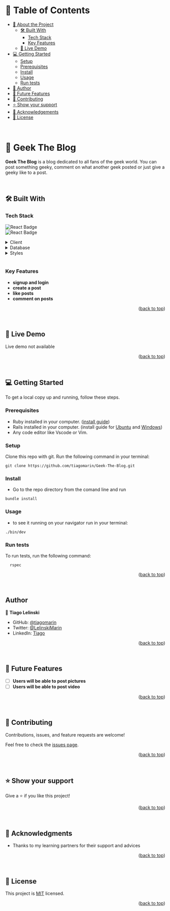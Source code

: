 <a name="readme-top"></a>

# 📗 Table of Contents

- [📖 About the Project](#about-project)
  - [🛠 Built With](#built-with)
    - [Tech Stack](#tech-stack)
    - [Key Features](#key-features)
  - [🚀 Live Demo](#live-demo)
- [💻 Getting Started](#getting-started)
  - [Setup](#setup)
  - [Prerequisites](#prerequisites)
  - [Install](#install)
  - [Usage](#usage)
  - [Run tests](#run-tests)
- [👥 Author](#author)
- [🔭 Future Features](#future-features)
- [🤝 Contributing](#contributing)
- [⭐️ Show your support](#support)
- [🙏 Acknowledgements](#acknowledgements)
- [📝 License](#license)

<br>

# 📖 Geek The Blog <a name="about-project"></a>

**Geek The Blog** is a blog dedicated to all fans of the geek world. You can post something geeky, comment on what another geek posted or just give a geeky like to a post.

<br>

## 🛠 Built With <a name="built-with"></a>

### Tech Stack <a name="tech-stack"></a>

<img alt="React Badge" src="https://img.shields.io/badge/Ruby-CC342D?style=for-the-badge&logo=ruby&logoColor=white"><br>
<img alt="React Badge" src="https://img.shields.io/badge/Ruby_on_Rails-CC0000?style=for-the-badge&logo=ruby-on-rails&logoColor=white"><br>

<details>
  <summary>Client</summary>
  <ul>
    <li><a href="https://rubyonrails.org/">Ruby on Rails</a></li>
  </ul>
</details>

<details>
<summary>Database</summary>
  <ul>
    <li><a href="https://www.postgresql.org/">PostgreSQL</a></li>
  </ul>
</details>

<details>
<summary>Styles</summary>
  <ul>
    <li><a href="https://tailwindcss.com/">Tailwind CSS</a></li>
  </ul>
</details>

<br>

### Key Features <a name="key-features"></a>

- **signup and login**
- **create a post**
- **like posts**
- **comment on posts**

<p align="right">(<a href="#readme-top">back to top</a>)</p>

<br>

## 🚀 Live Demo <a name="live-demo"></a>

Live demo not available

<p align="right">(<a href="#readme-top">back to top</a>)</p>

<br>

## 💻 Getting Started <a name="getting-started"></a>

To get a local copy up and running, follow these steps.

### Prerequisites

- Ruby installed in your computer. ([install guide](https://github.com/microverseinc/curriculum-ruby/blob/main/simple-ruby/articles/ruby_installation_instructions.md))
- Rails installed in your computer. (install guide for [Ubuntu](https://gorails.com/setup/ubuntu/21.04) and [Windows](https://gorails.com/setup/windows/10))
- Any code editor like Vscode or Vim.

### Setup

Clone this repo with git. Run the following command in your terminal:
```
git clone https://github.com/tiagomarin/Geek-The-Blog.git

```

### Install

- Go to the repo directory from the comand line and run 
```
bundle install

```
### Usage

- to see it running on your navigator run in your terminal:
```
./bin/dev

```
### Run tests

To run tests, run the following command:

```
  rspec
```
<p align="right">(<a href="#readme-top">back to top</a>)</p>

<br>



## Author <a name="author"></a>

👤 **Tiago Lelinski**

- GitHub: [@tiagomarin](https://github.com/tiagomarin)
- Twitter: [@LelinskiMarin](https://twitter.com/LelinskiMarin)
- LinkedIn: [Tiago](https://www.linkedin.com/in/tiago-lelinski-marin/)

<p align="right">(<a href="#readme-top">back to top</a>)</p>

<br>

## 🔭 Future Features <a name="future-features"></a>

- [ ] **Users will be able to post pictures**
- [ ] **Users will be able to post video**

<p align="right">(<a href="#readme-top">back to top</a>)</p>

<br>

## 🤝 Contributing <a name="contributing"></a>

Contributions, issues, and feature requests are welcome!

Feel free to check the [issues page](../../issues/).

<p align="right">(<a href="#readme-top">back to top</a>)</p>

<br>

## ⭐️ Show your support <a name="support"></a>

Give a ⭐️ if you like this project!

<p align="right">(<a href="#readme-top">back to top</a>)</p>

<br>

## 🙏 Acknowledgments <a name="acknowledgements"></a>

- Thanks to my learning partners for their support and advices

<p align="right">(<a href="#readme-top">back to top</a>)</p>

<br>

## 📝 License

This project is [MIT](./LICENSE) licensed.

<p align="right">(<a href="#readme-top">back to top</a>)</p>
